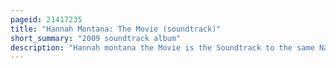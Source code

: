 ```yaml
---
pageid: 21417235
title: "Hannah Montana: The Movie (soundtrack)"
short_summary: "2009 soundtrack album"
description: "Hannah montana the Movie is the Soundtrack to the same Name Film. The Film is an Adaptation of the popular Disney Channel original Series Hannah Montana that first aired in 2006. In the Television Series and Film, American Singer and Actress Miley Cyrus portrays Miley Stewart, a Girl with a secret double Life as the Popstar Hannah Montana. Cyrus Performs Twelve of the Songs on the Album, seven of which are credited to Hannah Montana. American Singers Billy Ray Cyrus, Taylor Swift, and Rascal Flatts and English Singer Steve Rushton also have Songs on the Soundtrack."
---
```

